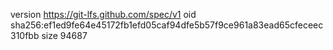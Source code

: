 version https://git-lfs.github.com/spec/v1
oid sha256:ef1ed9fe64e45172fb1efd05caf94dfe5b57f9ce961a83ead65cfeceec310fbb
size 94687
